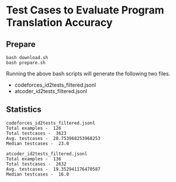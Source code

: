 # Test Cases to Evaluate Program Translation Accuracy

## Prepare

```
bash download.sh
bash prepare.sh
```

Running the above bash scripts will generate the following two files.

- codeforces_id2tests_filtered.jsonl
- atcoder_id2tests_filtered.jsonl

## Statistics

```
codeforces_id2tests_filtered.jsonl
Total examples -  126
Total testcases -  3623
Avg. testcases -  28.753968253968253
Median testcases -  23.0

atcoder_id2tests_filtered.jsonl
Total examples -  136
Total testcases -  2632
Avg. testcases -  19.352941176470587
Median testcases -  16.0
```
